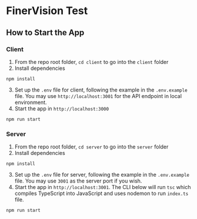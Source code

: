 # FinerVision Test

## How to Start the App
### Client
1. From the repo root folder, ``cd client`` to go into the ``client`` folder
2. Install dependencies
```
npm install
```
3. Set up the ``.env`` file for client, following the example in the ``.env.example`` file. You may use ``http://localhost:3001`` for the API endpoint in local environment.
4. Start the app in ``http://localhost:3000``
```
npm run start
```

### Server
1. From the repo root folder, ``cd server`` to go into the ``server`` folder
2. Install dependencies
```
npm install
```
3. Set up the ``.env`` file for server, following the example in the ``.env.example`` file. You may use ``3001`` as the server port if you wish. 
4. Start the app in ``http://localhost:3001``. The CLI below will run ``tsc`` which compiles TypeScript into JavaScript and uses nodemon to run ``index.ts`` file.
```
npm run start
```
